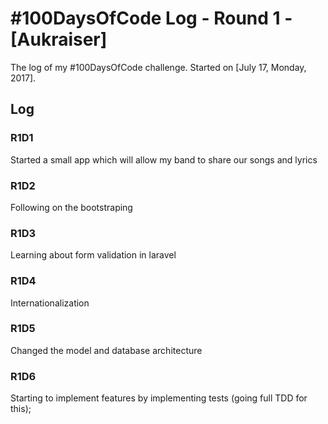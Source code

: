 # #100DaysOfCode Log - Round 1 - [Aukraiser]

The log of my #100DaysOfCode challenge. Started on [July 17, Monday, 2017].

## Log

### R1D1 
Started a small app which will allow my band to share our songs and lyrics

### R1D2
Following on the bootstraping

### R1D3
Learning about form validation in laravel

### R1D4
Internationalization

### R1D5
Changed the model and database architecture

### R1D6
Starting to implement features by implementing tests (going full TDD for this);